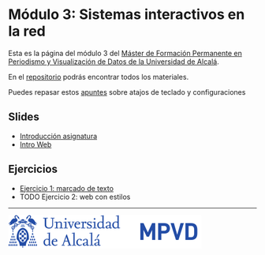 

# Módulo 3: Sistemas interactivos en la red

Esta es la página del módulo 3 del [Máster de Formación
Permanente en Periodismo y Visualización de Datos de la Universidad de
Alcalá](https://mpvd.es).

En el [repositorio](https://github.com/mpvdes/uah2223-sistemas-interactivos-red) podrás encontrar todos los materiales.

Puedes repasar estos [apuntes](sesiones/apuntes.md) sobre atajos de teclado y configuraciones


## Slides

-   [Introducción asignatura](https://mpvdes.github.io/uah2223-sistemas-interactivos-red/sesiones/00-intro/00-intro.html)
-   [Intro Web](https://mpvdes.github.io/uah2223-sistemas-interactivos-red/sesiones/01-slides-m4/01-slides-m4.html)


## Ejercicios

-   [Ejercicio 1: marcado de texto](practicas/e1/e1-marcado.md)
-   TODO Ejercicio 2: web con estilos

---

![img](./img/logo.svg)

